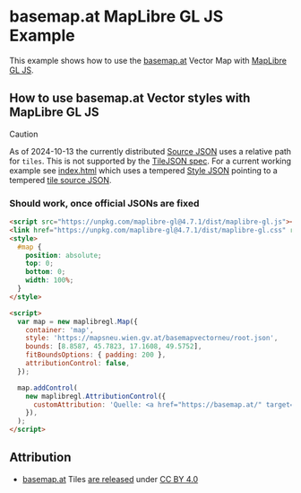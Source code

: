 # basemap.at MapLibre GL JS Example

This example shows how to use the [basemap.at](https://basemap.at/) Vector Map
with [MapLibre GL JS](https://github.com/maplibre/maplibre-gl-js).

## How to use basemap.at Vector styles with MapLibre GL JS

> [!CAUTION]
> As of 2024-10-13 the currently distributed [Source JSON](https://mapsneu.wien.gv.at/basemapv/bmapv/3857/) uses a relative path for `tiles`. This is not supported by the [TileJSON spec](https://github.com/mapbox/tilejson-spec/tree/master/3.0.0#32-tiles). For a current working example see [index.html](index.html) which uses a tempered [Style JSON](basemapvectorneu-root.json) pointing to a tempered [tile source JSON](basemapv-bmapv-3857.json).

### Should work, once official JSONs are fixed

```html
<script src="https://unpkg.com/maplibre-gl@4.7.1/dist/maplibre-gl.js"></script>
<link href="https://unpkg.com/maplibre-gl@4.7.1/dist/maplibre-gl.css" rel="stylesheet" />
<style>
  #map {
    position: absolute;
    top: 0;
    bottom: 0;
    width: 100%;
  }
</style>

<script>
  var map = new maplibregl.Map({
    container: 'map',
    style: 'https://mapsneu.wien.gv.at/basemapvectorneu/root.json',
    bounds: [8.8587, 45.7823, 17.1608, 49.5752],
    fitBoundsOptions: { padding: 200 },
    attributionControl: false,
  });

  map.addControl(
    new maplibregl.AttributionControl({
      customAttribution: 'Quelle: <a href="https://basemap.at/" target="_blank" rel="noopener">basemap.at</a>',
    }),
  );
</script>
```

## Attribution

- [basemap.at](https://basemap.at/) Tiles [are released](https://basemap.at/#lizenz) under [CC BY 4.0](https://creativecommons.org/licenses/by/4.0/)
